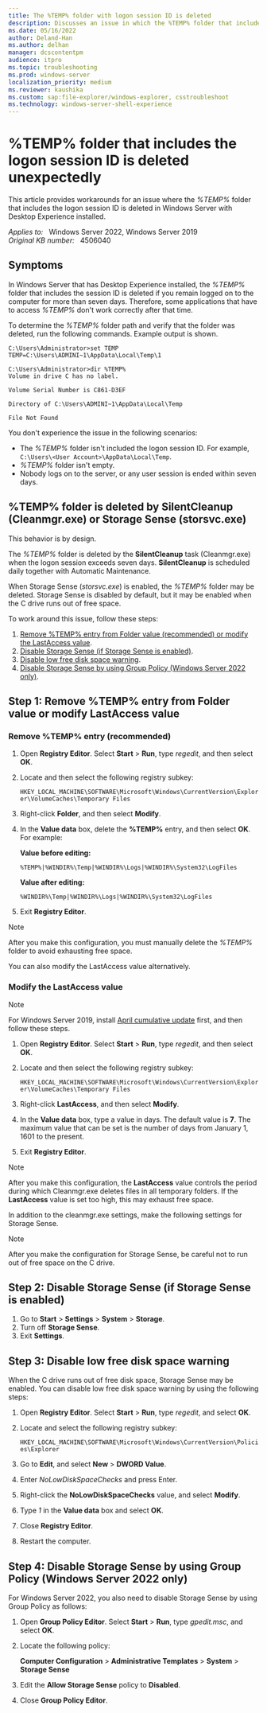 ```yaml
---
title: The %TEMP% folder with logon session ID is deleted
description: Discusses an issue in which the %TEMP% folder that includes the logon session ID is deleted in Windows Server that has Desktop Experience installed.
ms.date: 05/16/2022
author: Deland-Han
ms.author: delhan
manager: dcscontentpm
audience: itpro
ms.topic: troubleshooting
ms.prod: windows-server
localization_priority: medium
ms.reviewer: kaushika
ms.custom: sap:file-explorer/windows-explorer, csstroubleshoot
ms.technology: windows-server-shell-experience
---
```

# %TEMP% folder that includes the logon session ID is deleted unexpectedly

This article provides workarounds for an issue where the *%TEMP%* folder that includes the logon session ID is deleted in Windows Server with Desktop Experience installed.

_Applies to:_ &nbsp; Windows Server 2022, Windows Server 2019  
_Original KB number:_ &nbsp; 4506040

## Symptoms

In Windows Server that has Desktop Experience installed, the *%TEMP%* folder that includes the session ID is deleted if you remain logged on to the computer for more than seven days. Therefore, some applications that have to access *%TEMP%* don't work correctly after that time.

To determine the *%TEMP%* folder path and verify that the folder was deleted, run the following commands. Example output is shown.

```console
C:\Users\Administrator>set TEMP
TEMP=C:\Users\ADMINI~1\AppData\Local\Temp\1
```

```output
C:\Users\Administrator>dir %TEMP%
Volume in drive C has no label.

Volume Serial Number is C861-D3EF

Directory of C:\Users\ADMINI~1\AppData\Local\Temp

File Not Found
```

You don't experience the issue in the following scenarios:

- The *%TEMP%* folder isn't included the logon session ID. For example, `C:\Users\<User Account>\AppData\Local\Temp`.
- *%TEMP%* folder isn't empty.
- Nobody logs on to the server, or any user session is ended within seven days.

## %TEMP% folder is deleted by SilentCleanup (Cleanmgr.exe) or Storage Sense (storsvc.exe)

This behavior is by design.

The *%TEMP%* folder is deleted by the **SilentCleanup** task (Cleanmgr.exe) when the logon session exceeds seven days. **SilentCleanup** is scheduled daily together with Automatic Maintenance.

When Storage Sense (*storsvc.exe*) is enabled, the *%TEMP%* folder may be deleted. Storage Sense is disabled by default, but it may be enabled when the C drive runs out of free space.

To work around this issue, follow these steps:

1. [Remove %TEMP% entry from Folder value (recommended) or modify the LastAccess value](#step-1-remove-temp-entry-from-folder-value-or-modify-lastaccess-value).
2. [Disable Storage Sense (if Storage Sense is enabled)](#step-2-disable-storage-sense-if-storage-sense-is-enabled).
3. [Disable low free disk space warning](#step-3-disable-low-free-disk-space-warning).
4. [Disable Storage Sense by using Group Policy (Windows Server 2022 only)](#step-4-disable-storage-sense-by-using-group-policy-windows-server-2022-only).

## Step 1: Remove %TEMP% entry from Folder value or modify LastAccess value

### Remove %TEMP% entry (recommended)

1. Open **Registry Editor**. Select **Start** > **Run**, type *regedit*, and then select **OK**.
2. Locate and then select the following registry subkey:

    `HKEY_LOCAL_MACHINE\SOFTWARE\Microsoft\Windows\CurrentVersion\Explorer\VolumeCaches\Temporary Files`

3. Right-click **Folder**, and then select **Modify**.
4. In the **Value data** box, delete the **%TEMP%** entry, and then select **OK**. For example:

    **Value before editing:**  

    `%TEMP%|%WINDIR%\Temp|%WINDIR%\Logs|%WINDIR%\System32\LogFiles`

    **Value after editing:**  

     `%WINDIR%\Temp|%WINDIR%\Logs|%WINDIR%\System32\LogFiles`

5. Exit **Registry Editor**.

> [!NOTE]
> After you make this configuration, you must manually delete the *%TEMP%* folder to avoid exhausting free space.

You can also modify the LastAccess value alternatively.

### Modify the LastAccess value

> [!NOTE]
> For Windows Server 2019, install [April cumulative update](https://support.microsoft.com/help/4490481) first, and then follow these steps.

1. Open **Registry Editor**. Select **Start** > **Run**, type *regedit*, and then select **OK**.
2. Locate and then select the following registry subkey:

    `HKEY_LOCAL_MACHINE\SOFTWARE\Microsoft\Windows\CurrentVersion\Explorer\VolumeCaches\Temporary Files`

3. Right-click **LastAccess**, and then select **Modify**.
4. In the **Value data** box, type a value in days. The default value is **7**. The maximum value that can be set is the number of days from January 1, 1601 to the present.
5. Exit **Registry Editor**.

> [!NOTE]
> After you make this configuration, the **LastAccess** value controls the period during which Cleanmgr.exe deletes files in all temporary folders. If the **LastAccess** value is set too high, this may exhaust free space.

In addition to the cleanmgr.exe settings, make the following settings for Storage Sense.

> [!NOTE]
> After you make the configuration for Storage Sense, be careful not to run out of free space on the C drive.

## Step 2: Disable Storage Sense (if Storage Sense is enabled)

1. Go to **Start** > **Settings** > **System** > **Storage**.
2. Turn off **Storage Sense**.
3. Exit **Settings**.

## Step 3: Disable low free disk space warning

When the C drive runs out of free disk space, Storage Sense may be enabled. You can disable low free disk space warning by using the following steps:

1. Open **Registry Editor**. Select **Start** > **Run**, type *regedit*, and select **OK**.
2. Locate and select the following registry subkey:

    `HKEY_LOCAL_MACHINE\SOFTWARE\Microsoft\Windows\CurrentVersion\Policies\Explorer`
3. Go to **Edit**, and select **New** > **DWORD Value**.
4. Enter *NoLowDiskSpaceChecks* and press Enter.
5. Right-click the **NoLowDiskSpaceChecks** value, and select **Modify**.
6. Type *1* in the **Value data** box and select **OK**.
7. Close **Registry Editor**.
8. Restart the computer.

## Step 4: Disable Storage Sense by using Group Policy (Windows Server 2022 only)

For Windows Server 2022, you also need to disable Storage Sense by using Group Policy as follows:

1. Open **Group Policy Editor**. Select **Start** > **Run**, type *gpedit.msc*, and select **OK**.
2. Locate the following policy:

   **Computer Configuration** > **Administrative Templates** > **System** > **Storage Sense**
3. Edit the **Allow Storage Sense** policy to **Disabled**.
4. Close **Group Policy Editor**.
